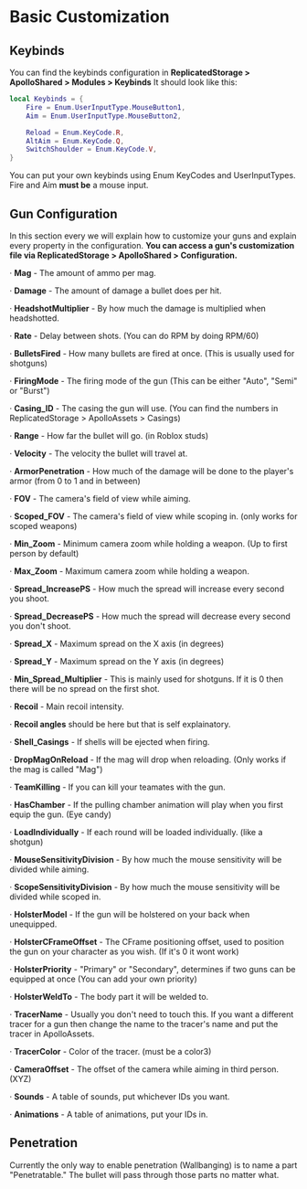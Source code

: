 # Basic Customization

## Keybinds

You can find the keybinds configuration in **ReplicatedStorage > ApolloShared > Modules > Keybinds** It should look like this:

```lua
local Keybinds = {
	Fire = Enum.UserInputType.MouseButton1,
	Aim = Enum.UserInputType.MouseButton2,

	Reload = Enum.KeyCode.R,
	AltAim = Enum.KeyCode.Q,
	SwitchShoulder = Enum.KeyCode.V,
}
```

You can put your own keybinds using Enum KeyCodes and UserInputTypes. Fire and Aim **must be** a mouse input.

## Gun Configuration
In this section every we will explain how to customize your guns and explain every property in the configuration. **You can access a gun's customization file via ReplicatedStorage > ApolloShared > Configuration.**

· **Mag** - The amount of ammo per mag.

· **Damage** - The amount of damage a bullet does per hit.

· **HeadshotMultiplier** - By how much the damage is multiplied when headshotted.

· **Rate** - Delay between shots. (You can do RPM by doing RPM/60)

· **BulletsFired** - How many bullets are fired at once. (This is usually used for shotguns)

· **FiringMode** - The firing mode of the gun (This can be either "Auto", "Semi" or "Burst")

· **Casing_ID** - The casing the gun will use. (You can find the numbers in ReplicatedStorage > ApolloAssets > Casings)

· **Range** - How far the bullet will go. (in Roblox studs)

· **Velocity** - The velocity the bullet will travel at.

· **ArmorPenetration** - How much of the damage will be done to the player's armor (from 0 to 1 and in between)

· **FOV** - The camera's field of view while aiming.

· **Scoped_FOV** - The camera's field of view while scoping in. (only works for scoped weapons)

· **Min_Zoom** - Minimum camera zoom while holding a weapon. (Up to first person by default)

· **Max_Zoom** - Maximum camera zoom while holding a weapon.

· **Spread_IncreasePS** - How much the spread will increase every second you shoot.

· **Spread_DecreasePS** - How much the spread will decrease every second you don't shoot.

· **Spread_X** - Maximum spread on the X axis (in degrees)

· **Spread_Y** - Maximum spread on the Y axis (in degrees)

· **Min_Spread_Multiplier** - This is mainly used for shotguns. If it is 0 then there will be no spread on the first shot.

· **Recoil** - Main recoil intensity.

· **Recoil angles** should be here but that is self explainatory.

· **Shell_Casings** - If shells will be ejected when firing.

· **DropMagOnReload** - If the mag will drop when reloading. (Only works if the mag is called "Mag")

· **TeamKilling** - If you can kill your teamates with the gun.

· **HasChamber** - If the pulling chamber animation will play when you first equip the gun. (Eye candy)

· **LoadIndividually** - If each round will be loaded individually. (like a shotgun)

· **MouseSensitivityDivision** - By how much the mouse sensitivity will be divided while aiming.

· **ScopeSensitivityDivision** - By how much the mouse sensitivity will be divided while scoped in.

· **HolsterModel** - If the gun will be holstered on your back when unequipped.

· **HolsterCFrameOffset** - The CFrame positioning offset, used to position the gun on your character as you wish. (If it's 0 it wont work)

· **HolsterPriority** - "Primary" or "Secondary", determines if two guns can be equipped at once (You can add your own priority)

· **HolsterWeldTo** - The body part it will be welded to.

· **TracerName** - Usually you don't need to touch this. If you want a different tracer for a gun then change the name to the tracer's name and put the tracer in ApolloAssets.

· **TracerColor** - Color of the tracer. (must be a color3)

· **CameraOffset** - The offset of the camera while aiming in third person. (XYZ)

· **Sounds** - A table of sounds, put whichever IDs you want.

· **Animations** - A table of animations, put your IDs in.

## Penetration

Currently the only way to enable penetration (Wallbanging) is to name a part "Penetratable." The bullet will pass through those parts no matter what.